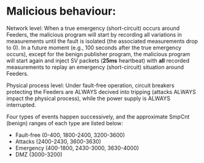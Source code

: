 # Malicious behaviour:

Network level: When a true emergency (short-circuit) occurs around Feeders, the malicious program will start by recording all variations in measurements until the fault is isolated (the associated measurements drop to 0). In a future moment (e.g., 100 seconds after the true emergency occurs), except for the benign publisher program, the malicious program will start again and inject SV packets (**25ms** heartbeat) with **all** recorded measurements to replay an emergency (short-circuit) situation around Feeders.

Physical process level: Under fault-free operation, circuit breakers protecting the Feeders are ALWAYS decived into tripping (attacks ALWAYS impact the physical process), while the power supply is ALWAYS interrupted.

Four types of events happen successively, and the approximate SmpCnt (benign) ranges of each type are listed below:
- Fault-free (0-400, 1800-2400, 3200-3600)
- Attacks (2400-2430, 3600-3630)
- Emergency (400-1800, 2430-3000, 3630-4000)
- DMZ (3000-3200)